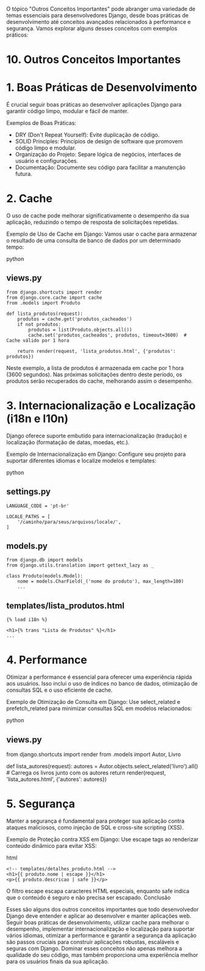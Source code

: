 O tópico "Outros Conceitos Importantes" pode abranger uma variedade de temas essenciais para desenvolvedores Django, desde boas práticas de desenvolvimento até conceitos avançados relacionados à performance e segurança. Vamos explorar alguns desses conceitos com exemplos práticos:

# 10. Outros Conceitos Importantes
# 1. Boas Práticas de Desenvolvimento

É crucial seguir boas práticas ao desenvolver aplicações Django para garantir código limpo, modular e fácil de manter.

Exemplos de Boas Práticas:

- DRY (Don't Repeat Yourself): Evite duplicação de código.
- SOLID Principles: Princípios de design de software que promovem código limpo e modular.
- Organização do Projeto: Separe lógica de negócios, interfaces de usuário e configurações.
- Documentação: Documente seu código para facilitar a manutenção futura.

# 2. Cache

O uso de cache pode melhorar significativamente o desempenho da sua aplicação, reduzindo o tempo de resposta de solicitações repetidas.

Exemplo de Uso de Cache em Django:
Vamos usar o cache para armazenar o resultado de uma consulta de banco de dados por um determinado tempo:

python

## views.py
    from django.shortcuts import render
    from django.core.cache import cache
    from .models import Produto

    def lista_produtos(request):
        produtos = cache.get('produtos_cacheados')
        if not produtos:
            produtos = list(Produto.objects.all())
            cache.set('produtos_cacheados', produtos, timeout=3600)  # Cache válido por 1 hora

        return render(request, 'lista_produtos.html', {'produtos': produtos})

Neste exemplo, a lista de produtos é armazenada em cache por 1 hora (3600 segundos). Nas próximas solicitações dentro deste período, os produtos serão recuperados do cache, melhorando assim o desempenho.

# 3. Internacionalização e Localização (i18n e l10n)

Django oferece suporte embutido para internacionalização (tradução) e localização (formatação de datas, moedas, etc.).

Exemplo de Internacionalização em Django:
Configure seu projeto para suportar diferentes idiomas e localize modelos e templates:

python

## settings.py
    LANGUAGE_CODE = 'pt-br'

    LOCALE_PATHS = [
        '/caminho/para/seus/arquivos/locale/',
    ]

## models.py
    from django.db import models
    from django.utils.translation import gettext_lazy as _

    class Produto(models.Model):
        nome = models.CharField(_('nome do produto'), max_length=100)
        ...

## templates/lista_produtos.html
    {% load i18n %}

    <h1>{% trans "Lista de Produtos" %}</h1>
    ...

# 4. Performance

Otimizar a performance é essencial para oferecer uma experiência rápida aos usuários. Isso inclui o uso de índices no banco de dados, otimização de consultas SQL e o uso eficiente de cache.

Exemplo de Otimização de Consulta em Django:
Use select_related e prefetch_related para minimizar consultas SQL em modelos relacionados:

python

## views.py
from django.shortcuts import render
from .models import Autor, Livro

def lista_autores(request):
    autores = Autor.objects.select_related('livro').all()  # Carrega os livros junto com os autores
    return render(request, 'lista_autores.html', {'autores': autores})

# 5. Segurança

Manter a segurança é fundamental para proteger sua aplicação contra ataques maliciosos, como injeção de SQL e cross-site scripting (XSS).

Exemplo de Proteção contra XSS em Django:
Use escape tags ao renderizar conteúdo dinâmico para evitar XSS:

html

    <!-- templates/detalhes_produto.html -->
    <h1>{{ produto.nome | escape }}</h1>
    <p>{{ produto.descricao | safe }}</p>

O filtro escape escapa caracteres HTML especiais, enquanto safe indica que o conteúdo é seguro e não precisa ser escapado.
Conclusão

Esses são alguns dos outros conceitos importantes que todo desenvolvedor Django deve entender e aplicar ao desenvolver e manter aplicações web. Seguir boas práticas de desenvolvimento, utilizar cache para melhorar o desempenho, implementar internacionalização e localização para suportar vários idiomas, otimizar a performance e garantir a segurança da aplicação são passos cruciais para construir aplicações robustas, escaláveis e seguras com Django. Dominar esses conceitos não apenas melhora a qualidade do seu código, mas também proporciona uma experiência melhor para os usuários finais da sua aplicação.
